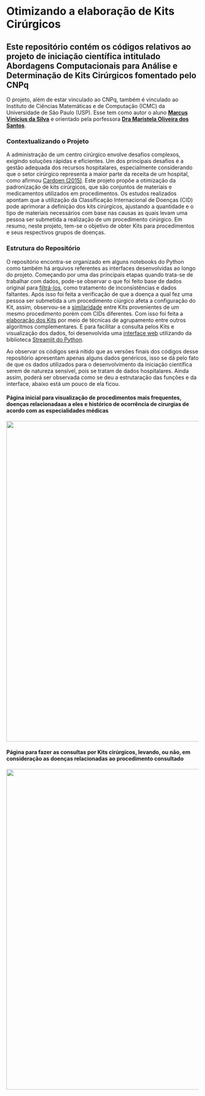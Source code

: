 # Otimizando a elaboração de Kits Cirúrgicos

## Este repositório contém os códigos relativos ao projeto de iniciação científica intitulado Abordagens Computacionais para Análise e Determinação de Kits Cirúrgicos fomentado pelo CNPq

O projeto, além de estar vinculado ao CNPq, também é vinculado ao Instituto de Ciências Matemáticas e de Computação (ICMC) da Universidade de São Paulo (USP). Esse tem como autor o aluno **[Marcus Vinicius da Silva](www.linkedin.com/in/silvamarcuss)** e orientado pela porfessora **[Dra Maristela Oliveira dos Santos](www.linkedin.com/in/maristela-santos-02a18b24)**.

### Contextualizando o Projeto

A administração de um centro cirúrgico envolve desafios complexos, exigindo soluções rápidas e eficientes. Um dos principais desafios é a gestão adequada dos recursos hospitalares, especialmente considerando que o setor cirúrgico representa a maior parte da receita de um hospital, como afirmou [Cardoen (2015)](https://www.tandfonline.com/doi/abs/10.1080/00207543.2015.1061221). Este projeto propõe a otimização da padronização de kits cirúrgicos, que são conjuntos de materiais e medicamentos utilizados em procedimentos. Os estudos realizados apontam que a utilização da Classificação Internacional de Doenças (CID) pode aprimorar a definição dos kits cirúrgicos, ajustando a quantidade e o tipo de materiais necessários com base nas causas as quais levam uma pessoa ser submetida a realização de um procedimento cirúrgico. Em resumo, neste projeto, tem-se o objetivo de obter Kits para procedimentos e seus respectivos grupos de doenças.

### Estrutura do Repositório

O repositório encontra-se organizado em alguns notebooks do Python como também há arquivos referentes as interfaces desenvolvidas ao longo do projeto. Começando por uma das principais etapas quando trata-se de trabalhar com dados, pode-se observar o que foi feito base de dados original para [filtrá-los](https://github.com/MarcussSilva/Scientific_Research/blob/main/An%C3%A1lises_2024.ipynb), como tratamento de inconsistências e dados faltantes. Após isso foi feita a verificação de que a doença a qual fez uma pessoa ser submetida a um procedimento ciúrgico afeta a configuração do Kit, assim, observou-se a [similaridade](https://github.com/MarcussSilva/Scientific_Research/blob/main/An%C3%A1lise_Similaridade.ipynb) entre Kits provenientes de um mesmo procedimento porém com CIDs diferentes. Com isso foi feita a [elaboração dos Kits](https://github.com/MarcussSilva/Scientific_Research/blob/main/kits_2024_1.ipynb) por meio de técnicas de agrupamento entre outros algoritmos complementares. E para facilitar a consulta pelos Kits e visualização dos dados, foi desenvolvida uma [interface web](https://github.com/MarcussSilva/Scientific_Research/blob/main/dash2024.py) utilizando da biblioteca [Streamlit do Python](https://docs.streamlit.io/). 

Ao observar os códigos será nítido que as versões finais dos códigos desse repositório apresentam apenas alguns dados genéricos, isso se dá pelo fato de que os dados utilizados para o desenvolvimento da iniciação científica serem de natureza sensível, pois se tratam de dados hospitalares. Ainda assim, poderá ser observada como se deu a estrutaração das funções e da interface, abaixo está um pouco de ela ficou.

#### Página inicial para visualização de procedimentos mais frequentes, doenças relacionadaas a eles e histórico de ocorrência de cirurgias de acordo com as especialidades médicas

<div align="center">
  <img src="imagens/Página1.png" width="840px"/>
</div>

#### Página para fazer as consultas por Kits cirúrgicos, levando, ou não, em consideração as doenças relacionadas ao procedimento consultado

<div align="center">
  <img src="imagens/Página2.png" width="840px"/>
</div>
